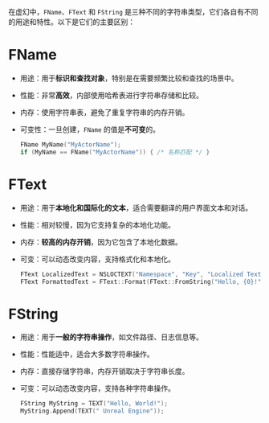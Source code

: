 在虚幻中，`FName`、`FText` 和 `FString` 是三种不同的字符串类型，它们各自有不同的用途和特性。以下是它们的主要区别：

# FName

- 用途：用于**标识和查找对象**，特别是在需要频繁比较和查找的场景中。
- 性能：非常**高效**，内部使用哈希表进行字符串存储和比较。
- 内存：使用字符串表，避免了重复字符串的内存开销。
- 可变性：一旦创建，`FName` 的值是**不可变**的。

  ```cpp
  FName MyName("MyActorName");
  if (MyName == FName("MyActorName")) { /* 名称匹配 */ }
  ```

# FText

- 用途：用于**本地化和国际化的文本**，适合需要翻译的用户界面文本和对话。
- 性能：相对较慢，因为它支持复杂的本地化功能。
- 内存：**较高的内存开销**，因为它包含了本地化数据。
- 可变：可以动态改变内容，支持格式化和本地化。

  ```cpp
  FText LocalizedText = NSLOCTEXT("Namespace", "Key", "Localized Text");
  FText FormattedText = FText::Format(FText::FromString("Hello, {0}!"), FText::FromString("Unreal Engine"));
  ```

# FString

- 用途：用于**一般的字符串操作**，如文件路径、日志信息等。
- 性能：性能适中，适合大多数字符串操作。
- 内存：直接存储字符串，内存开销取决于字符串长度。
- 可变：可以动态改变内容，支持各种字符串操作。

  ```cpp
  FString MyString = TEXT("Hello, World!");
  MyString.Append(TEXT(" Unreal Engine"));
  ```
